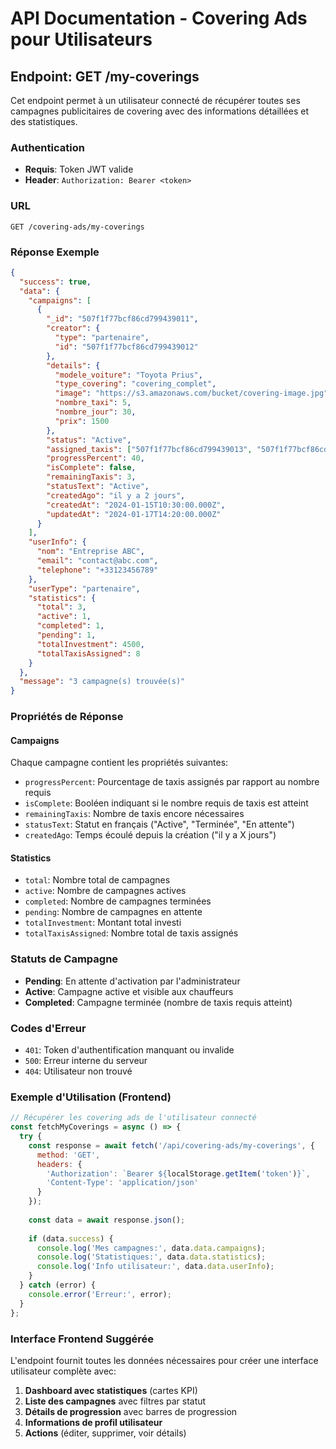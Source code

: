 # API Documentation - Covering Ads pour Utilisateurs

## Endpoint: GET /my-coverings

Cet endpoint permet à un utilisateur connecté de récupérer toutes ses campagnes publicitaires de covering avec des informations détaillées et des statistiques.

### Authentication
- **Requis**: Token JWT valide
- **Header**: `Authorization: Bearer <token>`

### URL
```
GET /covering-ads/my-coverings
```

### Réponse Exemple
```json
{
  "success": true,
  "data": {
    "campaigns": [
      {
        "_id": "507f1f77bcf86cd799439011",
        "creator": {
          "type": "partenaire",
          "id": "507f1f77bcf86cd799439012"
        },
        "details": {
          "modele_voiture": "Toyota Prius",
          "type_covering": "covering_complet",
          "image": "https://s3.amazonaws.com/bucket/covering-image.jpg",
          "nombre_taxi": 5,
          "nombre_jour": 30,
          "prix": 1500
        },
        "status": "Active",
        "assigned_taxis": ["507f1f77bcf86cd799439013", "507f1f77bcf86cd799439014"],
        "progressPercent": 40,
        "isComplete": false,
        "remainingTaxis": 3,
        "statusText": "Active",
        "createdAgo": "il y a 2 jours",
        "createdAt": "2024-01-15T10:30:00.000Z",
        "updatedAt": "2024-01-17T14:20:00.000Z"
      }
    ],
    "userInfo": {
      "nom": "Entreprise ABC",
      "email": "contact@abc.com",
      "telephone": "+33123456789"
    },
    "userType": "partenaire",
    "statistics": {
      "total": 3,
      "active": 1,
      "completed": 1,
      "pending": 1,
      "totalInvestment": 4500,
      "totalTaxisAssigned": 8
    }
  },
  "message": "3 campagne(s) trouvée(s)"
}
```

### Propriétés de Réponse

#### Campaigns
Chaque campagne contient les propriétés suivantes:
- `progressPercent`: Pourcentage de taxis assignés par rapport au nombre requis
- `isComplete`: Booléen indiquant si le nombre requis de taxis est atteint
- `remainingTaxis`: Nombre de taxis encore nécessaires
- `statusText`: Statut en français ("Active", "Terminée", "En attente")
- `createdAgo`: Temps écoulé depuis la création ("il y a X jours")

#### Statistics
- `total`: Nombre total de campagnes
- `active`: Nombre de campagnes actives
- `completed`: Nombre de campagnes terminées
- `pending`: Nombre de campagnes en attente
- `totalInvestment`: Montant total investi
- `totalTaxisAssigned`: Nombre total de taxis assignés

### Statuts de Campagne
- **Pending**: En attente d'activation par l'administrateur
- **Active**: Campagne active et visible aux chauffeurs
- **Completed**: Campagne terminée (nombre de taxis requis atteint)

### Codes d'Erreur
- `401`: Token d'authentification manquant ou invalide
- `500`: Erreur interne du serveur
- `404`: Utilisateur non trouvé

### Exemple d'Utilisation (Frontend)
```javascript
// Récupérer les covering ads de l'utilisateur connecté
const fetchMyCoverings = async () => {
  try {
    const response = await fetch('/api/covering-ads/my-coverings', {
      method: 'GET',
      headers: {
        'Authorization': `Bearer ${localStorage.getItem('token')}`,
        'Content-Type': 'application/json'
      }
    });
    
    const data = await response.json();
    
    if (data.success) {
      console.log('Mes campagnes:', data.data.campaigns);
      console.log('Statistiques:', data.data.statistics);
      console.log('Info utilisateur:', data.data.userInfo);
    }
  } catch (error) {
    console.error('Erreur:', error);
  }
};
```

### Interface Frontend Suggérée
L'endpoint fournit toutes les données nécessaires pour créer une interface utilisateur complète avec:
1. **Dashboard avec statistiques** (cartes KPI)
2. **Liste des campagnes** avec filtres par statut
3. **Détails de progression** avec barres de progression
4. **Informations de profil utilisateur**
5. **Actions** (éditer, supprimer, voir détails)

